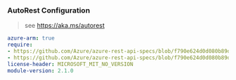 ### AutoRest Configuration

> see https://aka.ms/autorest

``` yaml
azure-arm: true
require:
- https://github.com/Azure/azure-rest-api-specs/blob/f790e624d0d080b89d962a3bd19c65bc6a6b2f5e/specification/powerbiprivatelinks/resource-manager/readme.md
- https://github.com/Azure/azure-rest-api-specs/blob/f790e624d0d080b89d962a3bd19c65bc6a6b2f5e/specification/powerbiprivatelinks/resource-manager/readme.go.md
license-header: MICROSOFT_MIT_NO_VERSION
module-version: 2.1.0

```